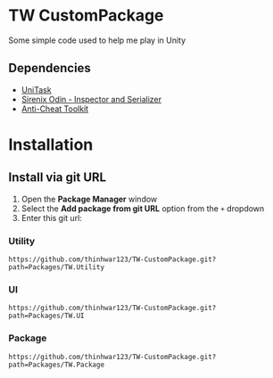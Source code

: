 # TW CustomPackage
Some simple code used to help me play in Unity

## Dependencies
- [UniTask](https://github.com/Cysharp/UniTask)
- [Sirenix Odin - Inspector and Serializer](https://assetstore.unity.com/packages/tools/utilities/odin-inspector-and-serializer-89041)
- [Anti-Cheat Toolkit](https://assetstore.unity.com/packages/tools/utilities/anti-cheat-toolkit-2023-202695)

# Installation
## Install via git URL
1. Open the **Package Manager** window
2. Select the **Add package from git URL** option from the `+` dropdown
3. Enter this git url:

### Utility
```
https://github.com/thinhwar123/TW-CustomPackage.git?path=Packages/TW.Utility
```
### UI
```
https://github.com/thinhwar123/TW-CustomPackage.git?path=Packages/TW.UI
```
### Package
```
https://github.com/thinhwar123/TW-CustomPackage.git?path=Packages/TW.Package
```
